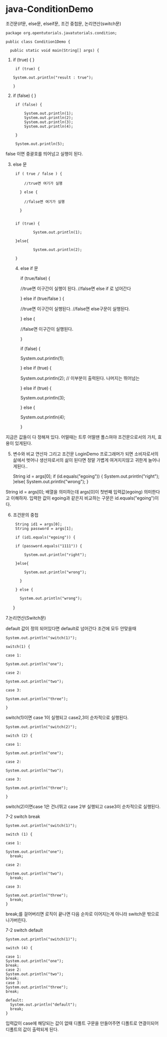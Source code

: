 # java-ConditionDemo
조건문(if문, else문, elseif문, 조건 중첩문, 논리연산(switch문)


    package org.opentutorials.javatutorials.condition;

    public class Condition1Demo {

	  public static void main(String[] args) {
	

1. if (true) { } 

		if (true) {
			
	   System.out.println("result : true");
			
	   }
		
2. if (false)	{ }	

		
		if (false) {
			
			System.out.println(1);
			System.out.println(2);
			System.out.println(3);
			System.out.println(4);
			
		}
		
		System.out.println(5);
	
		
false 이면 중괄호를 띄어넘고 실행이 된다.
		
3. else 문
		
    
        if ( true / false ) {
		
		    //true면 여기가 실행
		
	      } else {
		
		    //false면 여기가 실행
		
	      } 

		
		if (true) {
			
				System.out.println(1);
				
		}else{
			
				System.out.println(2);
		
		}
		
		
	4. else if 문
		
		 if (true/false) {
		
		 //true면 이구간이 실행이 된다.
		 //false면 else if 로 넘어간다
		
		 } else if (true/false ) {
		
		 //true면 이구간이 실행된다.
		 //false면 else구문이 실행된다.
		
		 } else {
		
		 //false면 이구간이 실행된다.
		
		}

		
		
	   if (false) {
		
		 System.out.println(1);
		
	    } else if (true) {
		
	  	System.out.println(2);   // 이부분이 출력된다. 나머지는 뛰어넘는

    	} else if (true) {
		
	  	System.out.println(3);

	    } else {
		
	  	System.out.println(4);

	    }

	
지금은 값들이 다 정해져 있다.
어떨때는 트루 어떨땐 폴스여야 조건문으로서의 가치, 효용이 있게된다.
	
	
5. 변수와 비교 연산자 그리고 조건문
LoginDemo
	프로그래머가 되면
	소비자로서의 삶에서 벗어나
	생산자로서의 삶이 된다면
	정말 가볍게 여겨지지않고 귀한게 늘어나게된다..
	

 	String id = args[0];
	if (id.equals("egoing")) {
		System.out.println("right");
	}else{
		System.out.println("wrong");
	}
	
 String id = args[0];
배열을 의미하는데 args[0]이 첫번째 입력값(egoing)
의미한다고 이해하자.
입력한 값이 egoing과 같은지 비교하는 구문은
id.equals("egoing")이다.	
	
6. 조건문의 중첩
	
	    String id1 = args[0];
    	String password = args[1];

    	if (id1.equals("egoing")) {
		
	  	if (password.equals("1111")) {
			
			System.out.println("right");
		
	  	}else{
			
			System.out.println("wrong");
		
		  }
		
    	} else {
		
		  System.out.println("wrong");
		
	  }

	
	
7.논리연산(Switch문)
	
	
default  값이 정의 되어있다면 default로 넘어간다 조건에 모두 안맞을때
	
	
    System.out.println("switch(1)");

    switch(1) {

    case 1:
	  
    System.out.println("one");

    case 2:
	
    System.out.println("two");

    case 3:
	
    System.out.println("three");
	
    }

switch(1)이면 case 1이 실행되고
case2,3이 순차적으로 실행된다.
	

    System.out.println("switch(2)");

    switch (2) {

    case 1:
	
    System.out.println("one");

    case 2:
	
    System.out.println("two");

    case 3:
	
    System.out.println("three");
    
    }
	
switch(2)이면case 1은 건너뛰고 case 2부 실행되고
case3이 순차적으로 실행된다.


7-2 switch break

	
    System.out.println("switch(1)");

    switch (1) {

    case 1:
	
    System.out.println("one");
	  break;
   
    case 2:
	  
    System.out.println("two");
	  break;

    case 3:
	  
    System.out.println("three");
	  break;
    }

break;를 걸어버리면 로직이 끝나면 다음 순차로 이어지는게
 아니라 switch문 밖으로 나가버린다.
	

	
7-2 switch default
	

    System.out.println("switch(1)");

    switch (4) {

    case 1:
    System.out.println("one");
    break;
    case 2:
    System.out.println("two");
    break;
    case 3:
    System.out.println("three");
    break;

    default:
	  System.out.println("default");
	  break;
    }

 입력값이 case에 해당되는 값이 없때
 디폴트 구문을 만들어주면 디폴트로 연결이되어
 디폴트의 값이 출력되게 된다.
 
